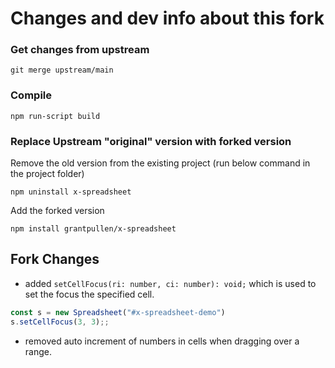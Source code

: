 # Changes and dev info about this fork
### Get changes from upstream
```git merge upstream/main```

### Compile
```npm run-script build```

### Replace Upstream "original" version with forked version
Remove the old version from the existing project (run below command in the project folder)

```npm uninstall x-spreadsheet```

Add the forked version

```npm install grantpullen/x-spreadsheet```


## Fork Changes
* added ```setCellFocus(ri: number, ci: number): void;``` which is used to set the focus the specified cell.

```javascript
const s = new Spreadsheet("#x-spreadsheet-demo")
s.setCellFocus(3, 3);;
```
* removed auto increment of numbers in cells when dragging over a range.
